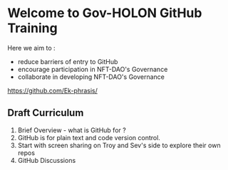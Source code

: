 # Welcome to Gov-HOLON GitHub Training

Here we aim to :

* reduce barriers of entry to GitHub
* encourage participation in NFT-DAO's Governance
* collaborate in developing NFT-DAO's Governance







https://github.com/Ek-phrasis/


## Draft Curriculum

1. Brief Overview - what is GitHub for ?
2. GitHub is for plain text and code version control.
1. Start with screen sharing on Troy and Sev's side to explore their own repos
1. GitHub Discussions
